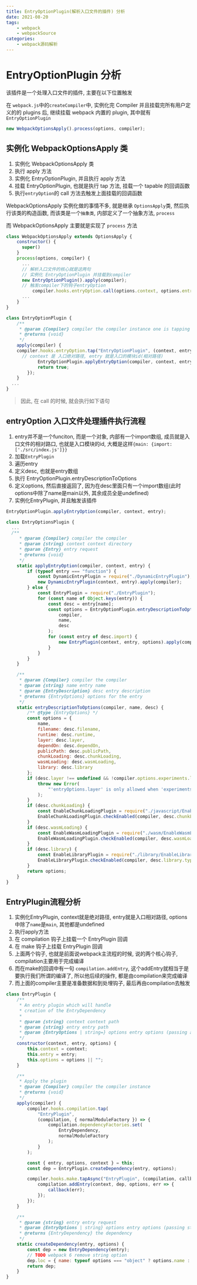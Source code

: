 ```yaml
---
title: EntryOptionPlugin(解析入口文件的插件) 分析
date: 2021-08-20
tags:
    - webpack
    - webpackSource
categories:
    - webpack源码解析
---
```


# EntryOptionPlugin 分析

该插件是一个处理入口文件的插件, 主要在以下位置触发

在 `webpack.js`中的`createCompiler`中, 实例化完 Compiler 并且挂载完所有用户定义的的 plugins 后, 继续挂载 webpack 内置的 plugin, 其中就有`EntryOptionPlugin`

```js
new WebpackOptionsApply().process(options, compiler);
```

## 实例化 WebpackOptionsApply 类

1. 实例化 WebpackOptionsApply 类
2. 执行 apply 方法
3. 实例化 EntryOptionPlugin, 并且执行 apply 方法
4. 挂载 EntryOptionPlugin, 也就是执行 tap 方法, 挂载一个 tapable 的回调函数
5. 执行`entryOption`的 call 方法去触发上面挂载的回调函数

WebpackOptionsApply 实例化做的事情不多, 就是继承 `OptionsApply`类, 然后执行该类的构造函数, 而该类是一个`抽象类`, 内部定义了一个抽象方法, `process`

而 WebpackOptionsApply 主要就是实现了 `process` 方法

```js
class WebpackOptionsApply extends OptionsApply {
    constructor() {
      super()
    }
    process(options, compiler) {
      ...
      // 解析入口文件的核心就是这两句
      // 实例化 EntryOptionPlugin 并挂载到compiler
      new EntryOptionPlugin().apply(compiler);
      // 触发compiler下的钩子entryOption
		  compiler.hooks.entryOption.call(options.context, options.entry);
      ...
    }
}

class EntryOptionPlugin {
	/**
	 * @param {Compiler} compiler the compiler instance one is tapping into
	 * @returns {void}
	 */
	apply(compiler) {
    compiler.hooks.entryOption.tap("EntryOptionPlugin", (context, entry) => {
      // context 是 入口绝对路径, entry 就是入口的模块id(相对路径)
			EntryOptionPlugin.applyEntryOption(compiler, context, entry);
			return true;
		});
	}
  ...
}
```

> 因此, 在 call 的时候, 就会执行如下语句

## entryOption 入口文件处理插件执行流程

1. entry并不是一个funciton, 而是一个对象, 内部有一个import数组, 成员就是入口文件的相对路口, 也就是入口模块的id, 大概是这样`{main: {import: ['./src/index.js']}}`
2. 加载`EntryPlugin`
3. 遍历entry
4. 定义desc, 也就是entry数组
5. 执行 EntryOptionPlugin.entryDescriptionToOptions
6. 定义options, 然后直接返回了, 因为在desc里面只有一个import数组(此时options中除了name是main以外, 其余成员全是undefined)
7. 实例化EntryPlugin, 并且触发该插件

```js
EntryOptionPlugin.applyEntryOption(compiler, context, entry);

class EntryOptionsPlugin {
  ...
  /**
	 * @param {Compiler} compiler the compiler
	 * @param {string} context context directory
	 * @param {Entry} entry request
	 * @returns {void}
	 */
	static applyEntryOption(compiler, context, entry) {
		if (typeof entry === "function") {
			const DynamicEntryPlugin = require("./DynamicEntryPlugin");
			new DynamicEntryPlugin(context, entry).apply(compiler);
		} else {
			const EntryPlugin = require("./EntryPlugin");
			for (const name of Object.keys(entry)) {
				const desc = entry[name];
				const options = EntryOptionPlugin.entryDescriptionToOptions(
					compiler,
					name,
					desc
				);
				for (const entry of desc.import) {
					new EntryPlugin(context, entry, options).apply(compiler);
				}
			}
		}
	}

	/**
	 * @param {Compiler} compiler the compiler
	 * @param {string} name entry name
	 * @param {EntryDescription} desc entry description
	 * @returns {EntryOptions} options for the entry
	 */
	static entryDescriptionToOptions(compiler, name, desc) {
		/** @type {EntryOptions} */
		const options = {
			name,
			filename: desc.filename,
			runtime: desc.runtime,
			layer: desc.layer,
			dependOn: desc.dependOn,
			publicPath: desc.publicPath,
			chunkLoading: desc.chunkLoading,
			wasmLoading: desc.wasmLoading,
			library: desc.library
		};
		if (desc.layer !== undefined && !compiler.options.experiments.layers) {
			throw new Error(
				"'entryOptions.layer' is only allowed when 'experiments.layers' is enabled"
			);
		}
		if (desc.chunkLoading) {
			const EnableChunkLoadingPlugin = require("./javascript/EnableChunkLoadingPlugin");
			EnableChunkLoadingPlugin.checkEnabled(compiler, desc.chunkLoading);
		}
		if (desc.wasmLoading) {
			const EnableWasmLoadingPlugin = require("./wasm/EnableWasmLoadingPlugin");
			EnableWasmLoadingPlugin.checkEnabled(compiler, desc.wasmLoading);
		}
		if (desc.library) {
			const EnableLibraryPlugin = require("./library/EnableLibraryPlugin");
			EnableLibraryPlugin.checkEnabled(compiler, desc.library.type);
		}
		return options;
	}
}
```

## EntryPlugin流程分析

1. 实例化EntryPlugin, context就是绝对路径, entry就是入口相对路径, options中除了`name`是`main`, 其他都是undefined
2. 执行apply方法
3. 在 compilation 钩子上挂载一个 EntryPlugin 回调
4. 在 make 钩子上挂载 EntryPlugin 回调
5. 上面两个钩子, 也就是前面说webpack主流程的时候, 说的两个核心钩子, compilation主要用于完成编译
6. 而在make的回调中有一句 `compilation.addEntry`, 这个addEntry就相当于是要执行我们所谓的编译了, 所以他后续的操作, 都是由compilation来完成编译
7. 而上面的compiler主要是准备数据和到处埋钩子, 最后再由compilation去触发

```js
class EntryPlugin {
	/**
	 * An entry plugin which will handle
	 * creation of the EntryDependency
	 *
	 * @param {string} context context path
	 * @param {string} entry entry path
	 * @param {EntryOptions | string=} options entry options (passing a string is deprecated)
	 */
	constructor(context, entry, options) {
		this.context = context;
		this.entry = entry;
		this.options = options || "";
	}

	/**
	 * Apply the plugin
	 * @param {Compiler} compiler the compiler instance
	 * @returns {void}
	 */
	apply(compiler) {
		compiler.hooks.compilation.tap(
			"EntryPlugin",
			(compilation, { normalModuleFactory }) => {
				compilation.dependencyFactories.set(
					EntryDependency,
					normalModuleFactory
				);
			}
		);

		const { entry, options, context } = this;
		const dep = EntryPlugin.createDependency(entry, options);

		compiler.hooks.make.tapAsync("EntryPlugin", (compilation, callback) => {
			compilation.addEntry(context, dep, options, err => {
				callback(err);
			});
		});
	}

	/**
	 * @param {string} entry entry request
	 * @param {EntryOptions | string} options entry options (passing string is deprecated)
	 * @returns {EntryDependency} the dependency
	 */
	static createDependency(entry, options) {
		const dep = new EntryDependency(entry);
		// TODO webpack 6 remove string option
		dep.loc = { name: typeof options === "object" ? options.name : options };
		return dep;
	}
}
```


